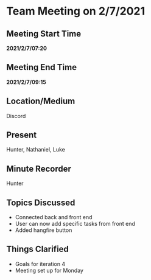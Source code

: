 # Team Meeting on 2/7/2021

## Meeting Start Time

**2021/2/7/07:20**

## Meeting End Time

**2021/2/7/09:15**

## Location/Medium

Discord

## Present

Hunter,
Nathaniel,
Luke


## Minute Recorder

Hunter

## Topics Discussed

- Connected back and front end 
- User can now add specific tasks from front end
- Added hangfire button


## Things Clarified

- Goals for iteration 4
- Meeting set up for Monday

